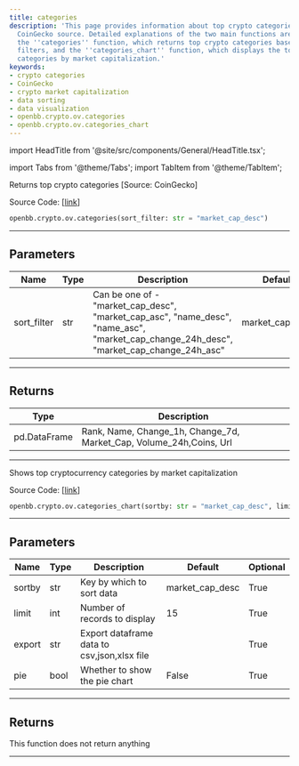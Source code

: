 ```yaml
---
title: categories
description: 'This page provides information about top crypto categories from the
  CoinGecko source. Detailed explanations of the two main functions are provided:
  the ''categories'' function, which returns top crypto categories based on various
  filters, and the ''categories_chart'' function, which displays the top cryptocurrency
  categories by market capitalization.'
keywords:
- crypto categories
- CoinGecko
- crypto market capitalization
- data sorting
- data visualization
- openbb.crypto.ov.categories
- openbb.crypto.ov.categories_chart
---
```


import HeadTitle from '@site/src/components/General/HeadTitle.tsx';

<HeadTitle title="crypto.ov.categories - Reference | OpenBB SDK Docs" />

import Tabs from '@theme/Tabs';
import TabItem from '@theme/TabItem';

<Tabs>
<TabItem value="model" label="Model" default>

Returns top crypto categories [Source: CoinGecko]

Source Code: [[link](https://github.com/OpenBB-finance/OpenBB/tree/main/openbb_terminal/cryptocurrency/overview/pycoingecko_model.py#L157)]

```python
openbb.crypto.ov.categories(sort_filter: str = "market_cap_desc")
```

---

## Parameters

| Name | Type | Description | Default | Optional |
| ---- | ---- | ----------- | ------- | -------- |
| sort_filter | str | Can be one of - "market_cap_desc", "market_cap_asc", "name_desc", "name_asc",<br/>"market_cap_change_24h_desc", "market_cap_change_24h_asc" | market_cap_desc | True |


---

## Returns

| Type | Description |
| ---- | ----------- |
| pd.DataFrame | Rank, Name, Change_1h, Change_7d, Market_Cap, Volume_24h,Coins, Url |
---

</TabItem>
<TabItem value="view" label="Chart">

Shows top cryptocurrency categories by market capitalization

Source Code: [[link](https://github.com/OpenBB-finance/OpenBB/tree/main/openbb_terminal/cryptocurrency/overview/pycoingecko_view.py#L416)]

```python
openbb.crypto.ov.categories_chart(sortby: str = "market_cap_desc", limit: int = 15, export: str = "", pie: bool = False)
```

---

## Parameters

| Name | Type | Description | Default | Optional |
| ---- | ---- | ----------- | ------- | -------- |
| sortby | str | Key by which to sort data | market_cap_desc | True |
| limit | int | Number of records to display | 15 | True |
| export | str | Export dataframe data to csv,json,xlsx file |  | True |
| pie | bool | Whether to show the pie chart | False | True |


---

## Returns

This function does not return anything

---

</TabItem>
</Tabs>
